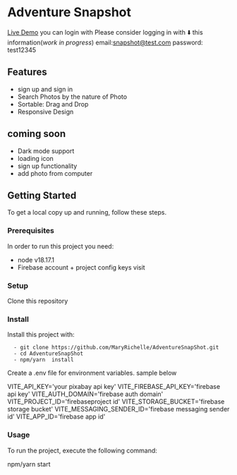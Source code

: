 # Adventure Snapshot

[Live Demo](https://adventure-snap-shot.vercel.app/)
 you can login with
 Please consider logging in with ⬇️ this information(_work in progress_)
 email:<snapshot@test.com>
 password: test12345

## Features

- sign up and sign in
- Search Photos by the nature of Photo
- Sortable: Drag and Drop
- Responsive Design

## coming soon

- Dark mode support
- loading icon
- sign up functionality
- add photo from computer

## Getting Started

To get a local copy up and running, follow these steps.

### Prerequisites

In order to run this project you need:

- node v18.17.1
- Firebase account + project config keys visit

### Setup

Clone this repository

### Install

Install this project with:

```
  - git clone https://github.com/MaryRichelle/AdventureSnapShot.git
  - cd AdventureSnapShot
  - npm/yarn  install 
```

Create a .env file for environment variables. sample below

VITE_API_KEY='your pixabay api key'
VITE_FIREBASE_API_KEY='firebase api key'
VITE_AUTH_DOMAIN='firebase auth domain'
VITE_PROJECT_ID='firebaseproject id'
VITE_STORAGE_BUCKET='firebase storage bucket'
VITE_MESSAGING_SENDER_ID='firebase messaging sender id'
VITE_APP_ID='firebase app id'

### Usage

To run the project, execute the following command:

  npm/yarn start
